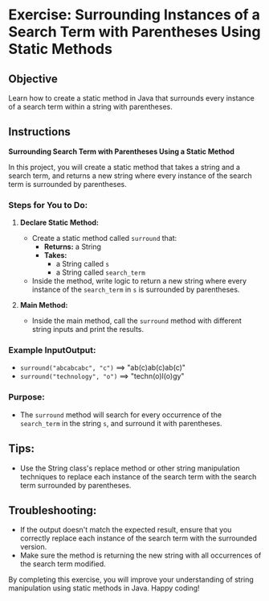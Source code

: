 # Exercise: Surrounding Instances of a Search Term with Parentheses Using Static Methods

## Objective
Learn how to create a static method in Java that surrounds every instance of a search term within a string with parentheses.

## Instructions

**Surrounding Search Term with Parentheses Using a Static Method**

In this project, you will create a static method that takes a string and a search term, and returns a new string where every instance of the search term is surrounded by parentheses.

### Steps for You to Do:

1. **Declare Static Method:**
    - Create a static method called `surround` that:
        - **Returns:** a String
        - **Takes:**
            - a String called `s`
            - a String called `search_term`
    - Inside the method, write logic to return a new string where every instance of the `search_term` in `s` is surrounded by parentheses.

2. **Main Method:**
    - Inside the main method, call the `surround` method with different string inputs and print the results.

### Example InputOutput:

- `surround("abcabcabc", "c")` ==> "ab(c)ab(c)ab(c)"
- `surround("technology", "o")` ==> "techn(o)l(o)gy"

### Purpose:

- The `surround` method will search for every occurrence of the `search_term` in the string `s`, and surround it with parentheses.

## Tips:
- Use the String class's replace method or other string manipulation techniques to replace each instance of the search term with the search term surrounded by parentheses.

## Troubleshooting:
- If the output doesn't match the expected result, ensure that you correctly replace each instance of the search term with the surrounded version.
- Make sure the method is returning the new string with all occurrences of the search term modified.

By completing this exercise, you will improve your understanding of string manipulation using static methods in Java. Happy coding!
